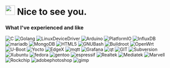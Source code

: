 <h1><img src="https://emojis.slackmojis.com/emojis/images/1643514872/8868/blob_cozy.png?1643514872" width="30"/> Nice to see you.</h1>

<!--<p>Welcome!</p>-->
<h3>What I've experienced and like</h3>
<p>
  <img alt="C" src="https://img.shields.io/badge/-C-A8B9CC?style=flat-square&logo=c&logoColor=white" />
  <img alt="Golang" src="https://img.shields.io/badge/-Go-00ADD8?style=flat-square&logo=go&logoColor=white" /> 
  <img alt="LinuxDeviceDriver" src="https://img.shields.io/badge/-LinuxDeviceDriver-9431DE?style=flat-square&logo=linuxdevicedriver&logoColor=white" />
  <img alt="Arduino" src="https://img.shields.io/badge/-Arduino-00878F?style=flat-square&logo=arduino&logoColor=white" />
  <img alt="PlatformIO" src="https://img.shields.io/badge/-PlatformIO-F5822A?style=flat-square&logo=platformio&logoColor=white" />
  <img alt="InfluxDB" src="https://img.shields.io/badge/-InfluxDB-22ADF6?style=flat-square&logo=influxdb&logoColor=white" />
  <img alt="mariadb" src="https://img.shields.io/badge/-MariaDB-003545?style=flat-square&logo=mariadb&logoColor=white" />
  <img alt="MongoDB" src="https://img.shields.io/badge/-MongoDB-47A248?style=flat-square&logo=mongodb&logoColor=white" />
  <img alt="HTML5" src="https://img.shields.io/badge/-html5-E34F26?style=flat-square&logo=html5&logoColor=white" />
  <img alt="GNUBash" src="https://img.shields.io/badge/-GNUBash-4EAA25?style=flat-square&logo=gnubash&logoColor=white" />
  <img alt="Buildroot" src="https://img.shields.io/badge/-Buildroot-E6E82A?style=flat-square&logo=buildroot&logoColor=white" />
  <img alt="OpenWrt" src="https://img.shields.io/badge/-OpenWrt-00B5E2?style=flat-square&logo=openwrt&logoColor=white" />
  <img alt="U-Boot" src="https://img.shields.io/badge/-UBoot-FFCC88?style=flat-square&logo=uboot&logoColor=white" />
  <img alt="Yocto" src="https://img.shields.io/badge/-Yocto-424242?style=flat-square&logo=yocto&logoColor=white" />
  <img alt="EdgeX" src="https://img.shields.io/badge/-EdgeX-95314C?style=flat-square&logo=edgex&logoColor=white" />
  <img alt="mqtt" src="https://img.shields.io/badge/-MQTT-660066?style=flat-square&logo=mqtt&logoColor=white" />
  <img alt="Grafana" src="https://img.shields.io/badge/-Grafana-F46800?style=flat-square&logo=grafana&logoColor=white" />
  <img alt="qt" src="https://img.shields.io/badge/-Qt-41CD52?style=flat-square&logo=qt&logoColor=white" />
  <img alt="GIT" src="https://img.shields.io/badge/-Git-F05032?style=flat-square&logo=git&logoColor=white" />
  <img alt="Subversion" src="https://img.shields.io/badge/-Subversion-0044AA?style=flat-square&logo=subversion&logoColor=white" />
  <img alt="Xubuntu" src="https://img.shields.io/badge/-Xubuntu-0044AA?style=flat-square&logo=xubuntu&logoColor=white" />
  <img alt="fedora" src="https://img.shields.io/badge/-Fedora-51A2DA?style=flat-square&logo=fedora&logoColor=white" />
  <img alt="gentoo" src="https://img.shields.io/badge/-Gentoo-54487A?style=flat-square&logo=gentoo&logoColor=white" />
  <img alt="espressif" src="https://img.shields.io/badge/-Espressif SoC-E7352C?style=flat-square&logo=espressif&logoColor=white" />
  <img alt="Realtek" src="https://img.shields.io/badge/-Realtek SoC-1574B9?style=flat-square&logo=realtek&logoColor=white" />
  <img alt="Mediatek" src="https://img.shields.io/badge/-Mediatek SoC-EC9430?style=flat-square&logo=mediatek&logoColor=white" />
  <img alt="Marvell" src="https://img.shields.io/badge/-Marvell SoC-949292?style=flat-square&logo=marvell&logoColor=white" />
  <img alt="Rockchip" src="https://img.shields.io/badge/-Rockchip SoC-013E94?style=flat-square&logo=rockchip&logoColor=white" />  
  <img alt="adobephotoshop" src="https://img.shields.io/badge/-Photoshop-31A8FF?style=flat-square&logo=adobephotoshop&logoColor=white" />
  <img alt="gimp" src="https://img.shields.io/badge/-GIMP-5C5543?style=flat-square&logo=gimp&logoColor=white" />
</p>
